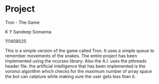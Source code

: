 # Project
Tron - The Game

K Y Sandeep Somanna

111408025

This is a simple version of the game called Tron. It uses a simple queue to remember movements of the snakes. The entire project has been implemented using the ncurses library.
Also the A.I. uses the pthreads header file. the artificial intelligence that has been implemented is the voronoi algorithm which checks for the maximum number of array space the bot can catpture while making sure the user gets less than it.

